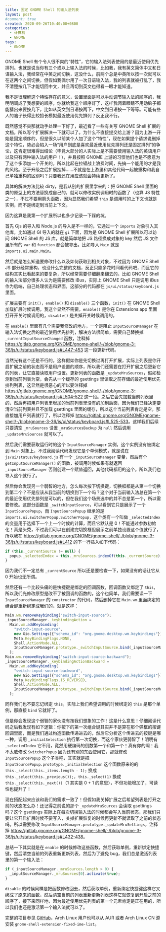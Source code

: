 ```yaml
---
title: 固定 GNOME Shell 的输入法列表
layout: post
#comment: true
created: 2020-09-26T10:40:00+0800
categories:
  - 计算机
  - GNOME
tags:
  - GNOME
---
```

GNOME Shell 有个令人很不爽的“特性”，它的输入法列表使用的是最近使用优先排列。也就是说当你有三个或以上输入法的时候，比如我，我有英文简体中文和日语输入法，我经常在中英之间切换，这没什么，前两个总是中英所以按一次就可以在这两个之间切换，但假如我偶尔用了一次日语输入法，我的列表就被打乱了，我不清楚按几下才能切回中文，并且再切到英文也得看一眼才能知道。

<!--more-->

我不是很理解这个特性存在的意义，设置里面是可以手动调节输入法的顺序的，我明明调成了我想要的顺序，你就给我这个顺序好了，这样我闭着眼睛不用动脑子都能猜出来要按几下，比如从英文到日语按两下，中文到日语按一下等等。可能有些人的脑子长得比较擅长模拟最近使用优先排列？反正我不行。

既然感觉不爽那就动手处理一下好了，最近看了一些有关写 GNOME Shell 扩展的文档，所以写个扩展解决一下就可以了。为什么不直接提交给上游？因为上游一开始是固定顺序的，但是很久以前某个人加了这个“特性”，现在如果提个请求说删掉这个特性，势必会陷入一场“用户到底是喜欢最近使用优先排列还是固定排列”的争论，这肯定很难得出结论（毕竟大部分的人实际上是不需要使用输入法的英语用户以及只有两种输入法的用户！），并且按照 GNOME 上游的习惯他们也是不愿意为了这个多添加一个开关的。所以比起在拉锯战上浪费时间，先搞一个能用的才是我的风格。至于升级之后扩展挂掉……不就是在上游里和其他代码一起被重构和我自己单独重构的区别吗？只要我还在用应该就会持续更新了。

具体的解决方法比较 dirty，是我从别的扩展里学来的：把 GNOME Shell 里面的类的原型上的方法替换成自己的，就可以修改实例调用时的函数了（也算 JS 特性之一），不过不要用箭头函数，因为显然我们希望 `this` 是调用时的上下文也就是实例，而不是绑定到当前上下文。

因为这算是我第一个扩展所以也多少记录一下踩的坑。

首先 Gjs 的导入和 Node.js 的导入是不一样的，它通过一个 `imports` 对象引入其他库，比如通过 GI 导入的就在 `gi` 下面，因为是 GNOME Shell 扩展所以可以访问 GNOME Shell 的 JS 库，就是简单地把 JS 路径换成对象的 key 然后 JS 文件里所有的 `var` 和 `function` 都会被导出。比如导入 `Main` 就是 `imports.ui.main.Main`。

然后就是怎么知道要修改什么以及如何获取到相关对象，不过因为 GNOME Shell JS 部分经常重构，也没什么完整的文档，反正只能多花时间看代码吧，而且它的结构其实比看起来的要复杂，所以经常需要仔细翻来翻去的。比如 GNOME Shell 的输入法部分很多人认为是需要修改 iBus，实际上 GNOME Shell 只是调用 iBus 作为后端，自己处理状态和界面，这部分的代码都在 `js/ui/status/keyboard.js` 里面。

扩展主要有 `init()`，`enable()` 和 `disable()` 三个函数，`init()` 在 GNOME Shell 加载扩展时候调用，我这个显然不需要。`enable()` 是你在 Extensions app 里面打开开关时候调用的，`disable()` 是关掉开关时候调用的。

在 `enable()` 里面有几个需要我修改的地方，一个是阻止 `InputSourceManager` 在输入法切换之后的最近使用优先排列，解决方法很简单，需要自己替换掉 `_currentInputSourceChanged` 函数，注释掉 <https://gitlab.gnome.org/GNOME/gnome-shell/-/blob/gnome-3-36/js/ui/status/keyboard.js#L447-453> 这一段更新代码。

当然光有这个还是不行的，这样假如你是先切换过再打开扩展，实际上列表是你开启扩展之前的状态而不是用户设置的顺序，所以我们还需要在打开扩展之后更新它的列表，让它直接读取用户设置。更新列表的函数是 `_updateMruSources`，假如检测到当前列表为空，会先从一个缓存的 gsettings 里读取之前存储的最近使用优先排列列表，这显然是很恶心的所以要注释掉 <https://gitlab.gnome.org/GNOME/gnome-shell/-/blob/gnome-3-36/js/ui/status/keyboard.js#L504-522> 这一段。之后它会先加载当前列表里的，然后再把用户列表里增加的当前列表里没有的加到后面，因为我们已经决定要清空当前列表并且不加载 gsettings 里面的缓存，所以这个当前列表肯定是空，那直接加用户列表就行了，所以注释掉 <https://gitlab.gnome.org/GNOME/gnome-shell/-/blob/gnome-3-36/js/ui/status/keyboard.js#L525-533>。这样我们后续只要清空 `_mruSources` 设置 `_mruSourcesBackup` 为 `null` 然后调用 `_updateMruSources` 就可以了。

然后我们需要获取运行时的这个 `InputSourceManager` 实例，这个实例没有被绑定到 `Main` 对象上，不过我阅读代码发现它是个单例模式，就是说在 `js/ui/status/keyboard.js` 有一个 `_inputSourceManager` 变量，然后有个 `getInputSourceManager()` 的函数，被调用时候如果有就返回 `_inputSourceManager` 否则创建一个赋值返回，其他代码都用的这个，所以我们也导入这个就行了。

然后你会发现另一个弱智的地方，怎么每次按下切换键，切换框都是从第一个切换到第二个？不是应该从我当前的切换到下一个吗？这个对于当前输入法总在第一个的最近使用优先排列是可以的，但在我们这个场景选中的并不总是第一个，所以需要修改。这部分函数是 `_switchInputSource`，可以看到它只是展示了一个 `InputSourcePopup`，而 `InputSourcePopup` 继承的是 `imports.ui.switcherPopup.SwitcherPopup`，这个类有一个叫做 `_selectedIndex` 的变量用于选择下一个上一个时候的计算，而且它默认是 0！不能通过参数初始化！真是头秃，不过我们可以在创建完切换框但展示之前单独设置这个值就行了，所以我在 <https://gitlab.gnome.org/GNOME/gnome-shell/-/blob/gnome-3-36/js/ui/status/keyboard.js#L412> 的下一行插入如下代码：

```JavaScript
if (this._currentSource != null) {
  popup._selectedIndex = this._mruSources.indexOf(this._currentSource);
}
```

因为我们不一定总有 `_currentSource` 所以还是要检查一下，如果没有的话让它从 0 开始也无所谓。

然后还有一个比较头痛的是快捷键是绑定的回调函数，回调函数又绑定了 `this`，所以我们光修改原型是改不了被回调的函数的，这个也简单，我们需要读一下 `InputSourceManager` 的 `constructor` 的代码，然后删掉它在 `Main.wm` 里面绑定的组合键重新绑定成我们的，就是这样：

```JavaScript
Main.wm.removeKeybinding("switch-input-source");
_inputSourceManager._keybindingAction =
  Main.wm.addKeybinding(
    "switch-input-source",
    new Gio.Settings({"schema_id": "org.gnome.desktop.wm.keybindings"}),
    Meta.KeyBindingFlags.NONE,
    Shell.ActionMode.ALL,
    InputSourceManager.prototype._switchInputSource.bind(_inputSourceManager)
  );
Main.wm.removeKeybinding("switch-input-source-backward");
_inputSourceManager._keybindingActionBackward =
  Main.wm.addKeybinding(
    "switch-input-source-backward",
    new Gio.Settings({"schema_id": "org.gnome.desktop.wm.keybindings"}),
    Meta.KeyBindingFlags.IS_REVERSED,
    Shell.ActionMode.ALL,
    InputSourceManager.prototype._switchInputSource.bind(_inputSourceManager)
  );
```

同样我们也不要忘记绑定 `this`，实际上我们希望调用的时候绑定的 `this` 是那个单例，那直接 `bind` 它就好了。

但是你会发现这个弱智的家伙没有按我们想象的工作！这是什么意思！仔细阅读代码之后我发现有如下逻辑：你按下的第一次组合键其实并不是算在那个弹框的按键回调里面，而是我们通过构造函数传递进去的，然后它分析这个传进去的按键是哪一种，调用 `_initialSelection` 执行第一次切换，而这个家伙更弱智了！明明有 `_selectedIndex` 它不用，竟然用硬编码的倒数第一个和第一个！真有你的啊！我不太敢修改 `SwitcherPopup` 因为还有别的东西使用它，那就修改 `InputSourcePopup` 这个子类吧，其实就是把 `InputSourcePopup.prototype._initialSelection` 这个函数原来的的 `this._select(this._items.length - 1);` 换成 `this._select(this._previous());`，`this._select(1)` 换成 `this._select(this._next())`（1 其实是 0 + 1 的意思），不但功能增加了，可读性也提升了！

现在搭配起来应该和我们的需求一致了！但假如我关掉扩展之后希望列表是打开之前的状态怎么办！还记得之前说的那个 `_updateMruSources` 会读取 gsettings 吗？这个 gsettings 实际上在每次切换输入法的时候都会写入当前状态，那我们只要让它开启扩展时候不要写入，关掉扩展恢复的时候再更新不就读取了之前的状态吗。所以需要修改 `InputSourceManager.prototype._updateMruSettings`，注释掉 <https://gitlab.gnome.org/GNOME/gnome-shell/-/blob/gnome-3-36/js/ui/status/keyboard.js#L432-438>。

总结一下其实就是在 `enable` 的时候修改这些函数，然后获取单例，重新绑定快捷键，然后清空当前的列表重新更新列表，然后为了避免 bug，我们总是激活列表里的第一个输入法：

```JavaScript
if (_inputSourceManager._mruSources.length > 0) {
  _inputSourceManager._mruSources[0].activate(true);
}
```

`disable` 的时候同样是把函数修改回去，然后获取单例，重新绑定快捷键这样它又绑成了原来的函数，然后清空当前的列表重新更新列表这样它就恢复到开启之前的顺序了，接下来同样地，因为最近使用优先列表的第一个元素肯定是正在用的，所以我们也还是激活第一个输入法就可以了。

完整的项目参见 [GitHub](https://github.com/AlynxZhou/gnome-shell-extension-fixed-ime-list/)，Arch Linux 用户也可以从 AUR 或者 Arch Linux CN 源安装 `gnome-shell-extension-fixed-ime-list`。


